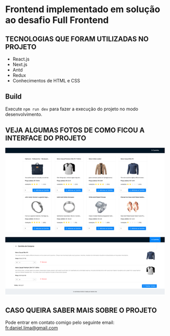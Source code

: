 # Frontend implementado em solução ao desafio Full Frontend

## TECNOLOGIAS QUE FORAM UTILIZADAS NO PROJETO
* React.js
* Next.js
* Antd
* Redux
* Conhecimentos de HTML e CSS

## Build

Execute `npm run dev` para fazer a execução do projeto no modo desenvolvimento.

## VEJA ALGUMAS FOTOS DE COMO FICOU A INTERFACE DO PROJETO

![Print 1 da aplicação](https://raw.githubusercontent.com/fr-daniel/projeto-liven/main/images-app/imagem1.png)

![Print 2 da aplicação](https://raw.githubusercontent.com/fr-daniel/projeto-liven/main/images-app/imagem2.png)

## CASO QUEIRA SABER MAIS SOBRE O PROJETO

Pode entrar em contato comigo pelo seguinte email: fr.daniel.lima@gmail.com
